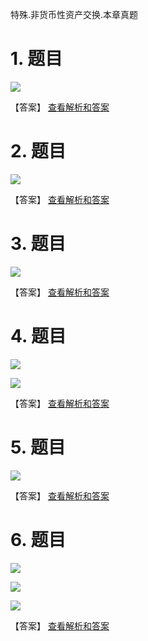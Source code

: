 特殊.非货币性资产交换.本章真题

# 1. 题目

![](media/0fb31316fe47c77ce48bd4bbc948037b.png)

【答案】
[查看解析和答案](media/78a45b2c98b01afb194b789dd2bdd6c0.png.md)
# 2. 题目

![](media/59adf665a49f166d37517a10c048b5fa.png)

【答案】
[查看解析和答案](media/a56a2e6cecd1d251322d4782049d720b.png.md)
# 3. 题目

![](media/e8817073cb41839a6db7f62ff5c8bdaf.png)

【答案】
[查看解析和答案](media/d819021e51e5e357adc9b22f3a8d91f9.png.md)
# 4. 题目

![](media/1cef252cf07d9922cf1501d4c36c0393.png)

![](media/364663ec821d548f32a4664d02236c97.png)

【答案】
[查看解析和答案](media/7f70e142f1ec7149c957e951c0e51b6f.png.md)
# 5. 题目

![](media/cfb6cb70bc6b9e3dac312e2ad8f7cdc8.png)

【答案】
[查看解析和答案](media/54809ef159ac6efaee07417c43e22dcc.png.md)
# 6. 题目

![](media/4ab8259770d595b5c85d20dab9eab2d5.png)

![](media/0ecd878d817a03b2ef1f99afb56c94fb.png)

![](media/04e040b7c60d7e21a959046b1a1e4364.png)

【答案】
[查看解析和答案](media/52cd7dfafac86676bb9eb84a7f4d4697.png.md)


